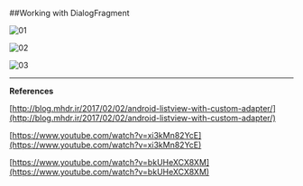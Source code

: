 ##Working with DialogFragment 

![01](https://raw.githubusercontent.com/mhdr/AndroidSamples/master/016/images/Android%20Emulator%20-%20Nexus_5_API_25%3A5554_001.png  "01")


![02](https://raw.githubusercontent.com/mhdr/AndroidSamples/master/016/images/Android%20Emulator%20-%20Nexus_5_API_25%3A5554_002.png  "02")

![03](https://raw.githubusercontent.com/mhdr/AndroidSamples/master/016/images/Android%20Emulator%20-%20Nexus_5_API_25%3A5554_003.png  "03")

***

**References**

[http://blog.mhdr.ir/2017/02/02/android-listview-with-custom-adapter/](http://blog.mhdr.ir/2017/02/02/android-listview-with-custom-adapter/) 

[https://www.youtube.com/watch?v=xi3kMn82YcE](https://www.youtube.com/watch?v=xi3kMn82YcE) 

[https://www.youtube.com/watch?v=bkUHeXCX8XM](https://www.youtube.com/watch?v=bkUHeXCX8XM) 